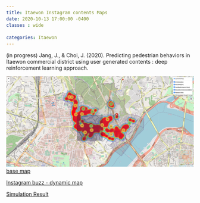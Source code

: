 ```yaml
---
title: Itaewon Instagram contents Maps
date: 2020-10-13 17:00:00 -0400
classes : wide

categories: Itaewon
---
```


(in progress) Jang, J., & Choi, J. (2020). Predicting pedestrian behaviors in Itaewon commercial district using user generated contents : deep reinforcement learning approach.

![test2](/assets/basemapimage.jpg)
[base map](https://jilijiliji.github.io/ITW_baseMap_20201011.html)

[Instagram buzz - dynamic map](https://jilijiliji.github.io/ITW_timeInstagramCummulative.html)

[Simulation Result](https://jilijiliji.github.io/SimulationResult_20201012.html)
